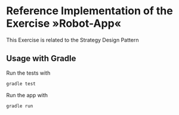 # Reference Implementation of the Exercise »Robot-App«

This Exercise is related to the Strategy Design Pattern

## Usage with Gradle

Run the tests with
```bash
gradle test
```

Run the app with
```bash
gradle run
```

